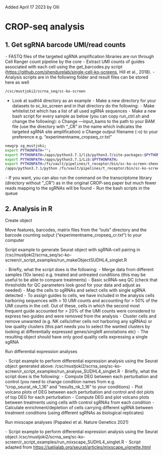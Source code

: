 Added April 17 2023 by Olli


# CROP-seq analysis

## 1.	Get sgRNA barcode UMI/read counts
⁃	FASTQ files of the targeted sgRNA amplification libraries are run through Cell Ranger count pipeline by the core
⁃	Extract UMI counts of guides associated with each cell using the get_barcodes.py script (https://github.com/shendurelab/single-cell-ko-screens, Hill et al., 2018).
⁃	Analysis scripts are in the following folder and result files can be stored here as well 

```bash
/csc/mustjoki2/scrna_seq/sc-ko-screen
```

-	Look at sudhl4 directory as an example
⁃	Make a new directory for your datasets to sc_ko_screen and in that directory do the following:
  ⁃	Make whitelist.txt which has a list of all used sgRNA sequences 
  ⁃	Make a new bash script for every sample as below (you can copy run_ctrl.sh and change the following):
      o	Change —input_bams to the path to your BAM file (use the directory with “_CR” in the name which indicates the targeted sgRNA site amplification)
      o	Change output filename (-o) to your preference e.g. “experimentname_cropseq_cr.txt”
  
  ```bash
newgrp sg_mustjoki;
export PYTHONPATH="";
export PYTHONPATH=/apps/python3.7.1/lib/python3.7/site-packages:$PYTHONPATH;
export PYTHONPATH=/apps/python3.7.1/Lib:$PYTHONPATH;
export PYTHONPATH=/fs/vault/pipelines/t_receptor/bin/sc-ko-screen-shendure/include/lib/python3.7/site-packages/:$PYTHONPATH;
/apps/python3.7.1/python /fs/vault/pipelines/t_receptor/bin/sc-ko-screen-shendure/get_barcodes.py --input_bams /fas/NGS/pipes/cellranger/fimm_sca_dufva/CROPseq_NK_SUDHL4_MM1S/Batch1-2_131120-271120/count_210301_A00464_0291_BHYG2NDSXY/SUDHL4_CROPseq/outs/possorted_genome_bam.bam -o sudhl4_cropseq.txt --whitelist whitelist.txt --search_seq GTGGAAAGGACGAAACACCG --all_reads --force_correction 2
```
      
⁃	If you want, you can also run the command on the transcriptome library (directory without “_CR”) as in the original CROP-seq paper but much fewer reads mapping to the sgRNAs will be found
⁃	Run the bash scripts in the queue


## 2.	Analysis in R

Create object

Move features, barcodes, matrix files from the “outs” directory and the barcode counting output (“experimentname_cropseq_cr.txt”) to your computer

Script example to generate Seurat object with sgRNA-cell pairing in /csc/mustjoki2/scrna_seq/sc-ko-screen/r_script_examples/run_makeObjectSUDHL4_singlet.R

⁃	Briefly, what the script does is the following:
⁃	Merge data from different samples (10x lanes) e.g. treated and untreated conditions (this may be useful to be able to compare treatments)
⁃	Basic scRNA-seq QC (check that thresholds for QC parameters look good for your data and adjust as needed)
⁃	Map the cells to sgRNAs and select cells with single sgRNA detected
⁃	To assign guides to cells, we have included in the analysis cells harboring sequences with > 10 UMI counts and accounting for > 50% of the UMI counts in the cell. Out of these, cells in which the second most frequent guide accounted for > 20% of the UMI counts were considered to express two guides and were removed from the analysis
⁃	Cluster cells and remove unwanted (e.g. NK cells/other cells not harboring any sgRNAs) or low quality clusters (this part needs you to select the wanted clusters by looking at differentially expressed genes/singleR annotations etc)
⁃	The resulting object should have only good quality cells expressing a single sgRNA


Run differential expression analyses

⁃	Script example to perform differential expression analysis using the Seurat object generated above: /csc/mustjoki2/scrna_seq/sc-ko-screen/r_script_examples/run_analyse_SUDHL4_singlet.R 
⁃	Briefly, what the script does is the following:
  ⁃	Compute DEG between each perturbation and control (you need to change condition names from e.g. “crop_seurat_nk_1_16” and “results_nk_1_16” to your conditions)
  ⁃	Plot volcano plots of DEG between each perturbation and control and dot plots of top DEG for each perturbation
  ⁃	Compute DEG and plot volcano plots between treatments using cells with control sgRNAs from each condition
  ⁃	Calculate enrichment/depletion of cells carrying different sgRNA between treatment conditions (using different sgRNAs as biological replicates)

Run mixscape analyses (Papalexi et al. Nature Genetics 2021)

⁃	Script example to perform differential expression analysis using the Seurat object /csc/mustjoki2/scrna_seq/sc-ko-screen/r_script_examples/run_mixscape_SUDHL4_singlet.R 
⁃	Script adapted from https://satijalab.org/seurat/articles/mixscape_vignette.html

